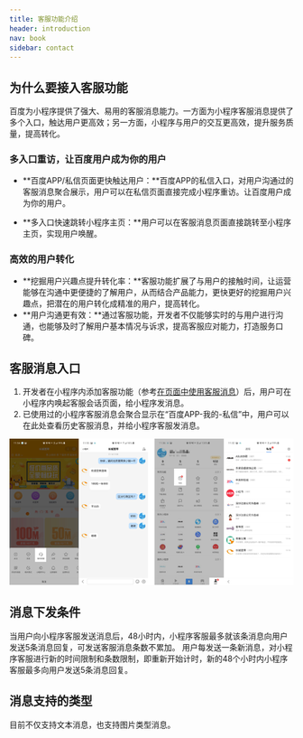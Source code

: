 ```yaml
---
title: 客服功能介绍
header: introduction
nav: book
sidebar: contact
---
```


## 为什么要接入客服功能

百度为小程序提供了强大、易用的客服消息能力。一方面为小程序客服消息提供了多个入口，触达用户更高效；另一方面，小程序与用户的交互更高效，提升服务质量，提高转化。

### 多入口重访，让百度用户成为你的用户 

 - **百度APP/私信页面更快触达用户：**百度APP的私信入口，对用户沟通过的客服消息聚合展示，用户可以在私信页面直接完成小程序重访。让百度用户成为你的用户。
  
 - **多入口快速跳转小程序主页：**用户可以在客服消息页面直接跳转至小程序主页，实现用户唤醒。

### 高效的用户转化

 - **挖掘用户兴趣点提升转化率：**客服功能扩展了与用户的接触时间，让运营能够在沟通中更便捷的了解用户，从而结合产品能力，更快更好的挖掘用户兴趣点，把潜在的用户转化成精准的用户，提高转化。
 - **用户沟通更有效：**通过客服功能，开发者不仅能够实时的与用户进行沟通，也能够及时了解用户基本情况与诉求，提高客服应对能力，打造服务口碑。
 
## 客服消息入口

 1.	开发者在小程序内添加客服功能（参考[在页面中使用客服消息](http://smartprogram.baidu.com/docs/develop/serverapi/contact_api/)）后，用户可在小程序内唤起客服会话页面，给小程序发消息。
 2.	已使用过的小程序客服消息会聚合显示在“百度APP-我的-私信”中，用户可以在此处查看历史客服消息，并给小程序客服发消息。

![图片](../../img/introduction/contact/1.png)

## 消息下发条件
当用户向小程序客服发送消息后，48小时内，小程序客服最多就该条消息向用户发送5条消息回复，可发送客服消息条数不累加。
用户每发送一条新消息，对小程序客服进行新的时间限制和条数限制，即重新开始计时，新的48个小时内小程序客服最多向用户发送5条消息回复。

## 消息支持的类型
目前不仅支持文本消息，也支持图片类型消息。

